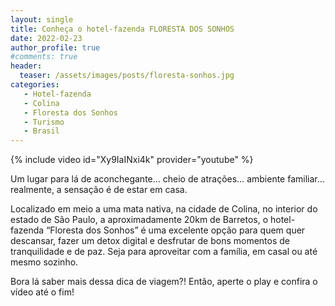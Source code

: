 ```yaml
---
layout: single
title: Conheça o hotel-fazenda FLORESTA DOS SONHOS
date: 2022-02-23
author_profile: true
#comments: true
header:
  teaser: /assets/images/posts/floresta-sonhos.jpg
categories: 
   - Hotel-fazenda
   - Colina 
   - Floresta dos Sonhos
   - Turismo
   - Brasil
---
```


{% include video id="Xy9IaINxi4k" provider="youtube" %}

Um lugar para lá de aconchegante… cheio de atrações… ambiente familiar… realmente, a sensação é de estar em casa. 

Localizado em meio a uma mata nativa, na cidade de Colina, no interior do estado de São Paulo, a aproximadamente 20km de Barretos, o hotel-fazenda “Floresta dos Sonhos” é uma excelente opção para quem quer descansar, fazer um detox digital e desfrutar de bons momentos de tranquilidade e de paz. Seja para aproveitar com a família, em casal ou até mesmo sozinho.

Bora lá saber mais dessa dica de viagem?! Então, aperte o play e confira o vídeo até o fim! 
